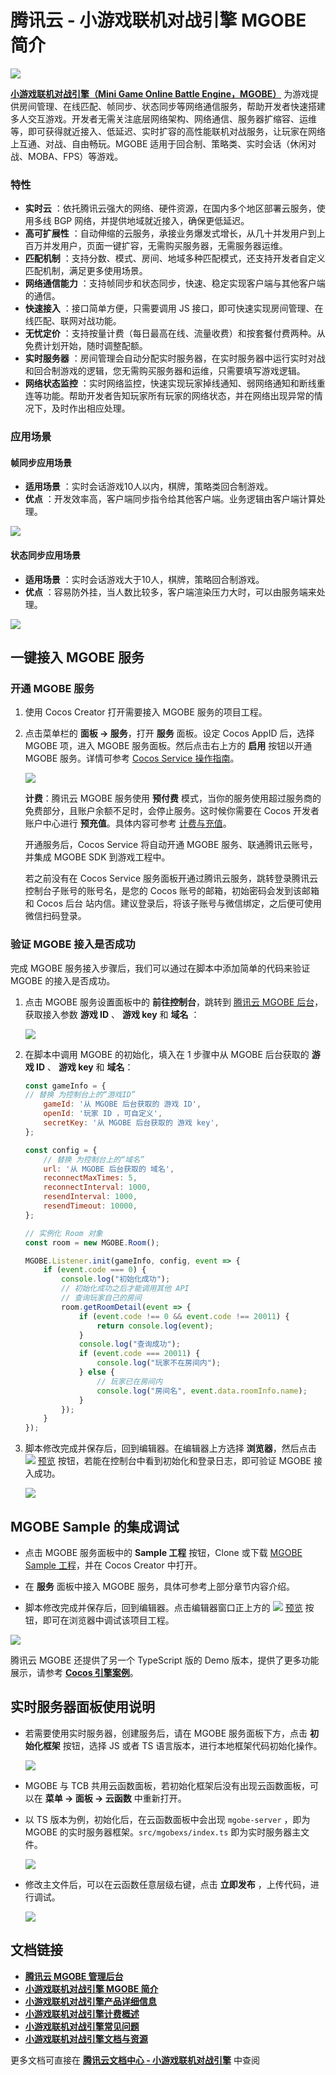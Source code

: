 # 腾讯云 - 小游戏联机对战引擎 MGOBE 简介
![](image/tencent-cloud-logo.png)

[**小游戏联机对战引擎（Mini Game Online Battle Engine，MGOBE）**](https://cloud.tencent.com/product/mgobe) 为游戏提供房间管理、在线匹配、帧同步、状态同步等网络通信服务，帮助开发者快速搭建多人交互游戏。开发者无需关注底层网络架构、网络通信、服务器扩缩容、运维等，即可获得就近接入、低延迟、实时扩容的高性能联机对战服务，让玩家在网络上互通、对战、自由畅玩。MGOBE 适用于回合制、策略类、实时会话（休闲对战、MOBA、FPS）等游戏。

### 特性
- **实时云** ：依托腾讯云强大的网络、硬件资源，在国内多个地区部署云服务，使用多线 BGP 网络，并提供地域就近接入，确保更低延迟。
- **高可扩展性** ：自动伸缩的云服务，承接业务爆发式增长，从几十并发用户到上百万并发用户，页面一键扩容，无需购买服务器，无需服务器运维。
- **匹配机制** ：支持分数、模式、房间、地域多种匹配模式，还支持开发者自定义匹配机制，满足更多使用场景。
- **网络通信能力** ：支持帧同步和状态同步，快速、稳定实现客户端与其他客户端的通信。
- **快速接入** ：接口简单方便，只需要调用 JS 接口，即可快速实现房间管理、在线匹配、联网对战功能。
- **无忧定价** ：支持按量计费（每日最高在线、流量收费）和按套餐付费两种。从免费计划开始，随时调整配额。
- **实时服务器** ：房间管理会自动分配实时服务器，在实时服务器中运行实时对战和回合制游戏的逻辑，您无需购买服务器和运维，只需要填写游戏逻辑。
- **网络状态监控** ：实时网络监控，快速实现玩家掉线通知、弱网络通知和断线重连等功能。帮助开发者告知玩家所有玩家的网络状态，并在网络出现异常的情况下，及时作出相应处理。

### 应用场景
#### 帧同步应用场景

- **适用场景** ：实时会话游戏10人以内，棋牌，策略类回合制游戏。
- **优点** ：开发效率高，客户端同步指令给其他客户端。业务逻辑由客户端计算处理。

![](https://main.qcloudimg.com/raw/870d3a369b50afce6321fb5d1001d2d1.svg)

#### 状态同步应用场景

- **适用场景** ：实时会话游戏大于10人，棋牌，策略回合制游戏。
- **优点** ：容易防外挂，当人数比较多，客户端渲染压力大时，可以由服务端来处理。

![](https://main.qcloudimg.com/raw/e136f40f96dca2fcd8dcf537c31c4a44.svg)

## 一键接入 MGOBE 服务

### 开通 MGOBE 服务

1. 使用 Cocos Creator 打开需要接入 MGOBE 服务的项目工程。

2. 点击菜单栏的 **面板 -> 服务**，打开 **服务** 面板。设定 Cocos AppID 后，选择 MGOBE 项，进入 MGOBE 服务面板。然后点击右上方的 **启用** 按钮以开通 MGOBE 服务。详情可参考 [Cocos Service 操作指南](../user-guide.md)。

    ![](mgobe/mgobe-provisioning.jpg)

    **计费**：腾讯云 MGOBE 服务使用 **预付费** 模式，当你的服务使用超过服务商的免费部分，且账户余额不足时，会停止服务。这时候你需要在 Cocos 开发者账户中心进行 **预充值**。具体内容可参考 [计费与充值](../billing-and-charge.md)。

    开通服务后，Cocos Service 将自动开通 MGOBE 服务、联通腾讯云账号，并集成 MGOBE SDK 到游戏工程中。
    
    若之前没有在 Cocos Service 服务面板开通过腾讯云服务，跳转登录腾讯云控制台子账号的账号名，是您的 Cocos 账号的邮箱，初始密码会发到该邮箱和 Cocos 后台 站内信。建议登录后，将该子账号与微信绑定，之后便可使用微信扫码登录。
    
### 验证 MGOBE 接入是否成功

完成 MGOBE 服务接入步骤后，我们可以通过在脚本中添加简单的代码来验证 MGOBE 的接入是否成功。

1. 点击 MGOBE 服务设置面板中的 **前往控制台**，跳转到 [腾讯云 MGOBE 后台](https://www.matchvs.com/manage/)，获取接入参数 **游戏 ID** 、 **游戏 key** 和 **域名** ：

    ![](mgobe/mgobe-params.jpg)

2. 在脚本中调用 MGOBE 的初始化，填入在 1 步骤中从 MGOBE 后台获取的 **游戏 ID** 、 **游戏 key** 和 **域名**：

    ```js
    const gameInfo = {
    // 替换 为控制台上的“游戏ID”
    	gameId: '从 MGOBE 后台获取的 游戏 ID',
    	openId: '玩家 ID ，可自定义',
    	secretKey: '从 MGOBE 后台获取的 游戏 key',
	};

	const config = {
    	// 替换 为控制台上的“域名”
    	url: '从 MGOBE 后台获取的 域名',
    	reconnectMaxTimes: 5,
    	reconnectInterval: 1000,
    	resendInterval: 1000,
    	resendTimeout: 10000,
	};
	
	// 实例化 Room 对象
	const room = new MGOBE.Room();
	
	MGOBE.Listener.init(gameInfo, config, event => {
        if (event.code === 0) {
            console.log("初始化成功");
            // 初始化成功之后才能调用其他 API
            // 查询玩家自己的房间
            room.getRoomDetail(event => {
                if (event.code !== 0 && event.code !== 20011) {
                    return console.log(event);
                }
                console.log("查询成功");
                if (event.code === 20011) {
                    console.log("玩家不在房间内");
                } else {
                    // 玩家已在房间内
                    console.log("房间名", event.data.roomInfo.name);
                }
            });
        }
    });
	
    ```

3. 脚本修改完成并保存后，回到编辑器。在编辑器上方选择 **浏览器**，然后点击 ![](./image/preview-button.jpg) [预览](../../getting-started/basics/preview-build.md) 按钮，若能在控制台中看到初始化和登录日志，即可验证 MGOBE 接入成功。

    ![](mgobe/mgobe-debugging.jpg)
    
## MGOBE Sample 的集成调试
- 点击 MGOBE 服务面板中的 **Sample 工程** 按钮，Clone 或下载 [MGOBE Sample 工程](https://github.com/CocosService/mgobeDemo)，并在 Cocos Creator 中打开。

- 在 **服务** 面板中接入 MGOBE 服务，具体可参考上部分章节内容介绍。

- 脚本修改完成并保存后，回到编辑器。点击编辑器窗口正上方的 ![](./image/preview-button.jpg) [预览](../getting-started/basics/preview-build.md) 按钮，即可在浏览器中调试该项目工程。

![](mgobe/mgobe-sample.jpg)

腾讯云 MGOBE 还提供了另一个 TypeScript 版的 Demo 版本，提供了更多功能展示，请参考 [**Cocos 引擎案例**](https://cloud.tencent.com/document/product/1038/40875)。

## 实时服务器面板使用说明

- 若需要使用实时服务器，创建服务后，请在 MGOBE 服务面板下方，点击 **初始化框架** 按钮，选择 JS 或者 TS 语言版本，进行本地框架代码初始化操作。

    ![](mgobe/mgobe-realtime-init.jpg)

- MGOBE 与 TCB 共用云函数面板，若初始化框架后没有出现云函数面板，可以在 **菜单 -> 面板 -> 云函数** 中重新打开。 

- 以 TS 版本为例，初始化后，在云函数面板中会出现 `mgobe-server` ，即为 MGOBE 的实时服务器框架。`src/mgobexs/index.ts` 即为实时服务器主文件。

    ![](mgobe/mgobe-cloud-panel.jpg)

- 修改主文件后，可以在云函数任意层级右键，点击 **立即发布** ，上传代码，进行调试。

    ![](mgobe/mgobe-realtime-upload.jpg)

## 文档链接

- [**腾讯云 MGOBE 管理后台**](https://console.cloud.tencent.com/mgobe)
- [**小游戏联机对战引擎 MGOBE 简介**](https://cloud.tencent.com/product/mgobe)
- [**小游戏联机对战引擎产品详细信息**](https://cloud.tencent.com/product/mgobe/details)
- [**小游戏联机对战引擎计费概述**](https://cloud.tencent.com/document/product/1038/33293)
- [**小游戏联机对战引擎常见问题**](https://cloud.tencent.com/document/product/1038/42134)
- [**小游戏联机对战引擎文档与资源**](https://cloud.tencent.com/product/mgobe/developer)


更多文档可直接在 [**腾讯云文档中心 - 小游戏联机对战引擎**](https://cloud.tencent.com/document/product/1038) 中查阅

